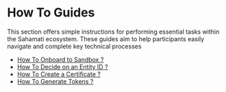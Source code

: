# How To Guides

This section offers simple instructions for performing essential tasks within the Sahamati ecosystem. These guides aim to help participants easily navigate and complete key technical processes

* [How To Onboard to Sandbox ? ](how-to-onboard-to-sandbox.md)
* [How To Decide on an Entity ID ?](how-to-decide-on-an-entity-id.md)
* [How To Create a Certificate ? ](how-to-generate-a-certificate.md)
* [How To Generate Tokens ?](how-to-generate-tokens.md)

